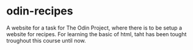 # odin-recipes

A website for a task for The Odin Project, where there is to be setup a website for recipes. 
For learning the basic of html, taht has been tought troughout this course until now. 

